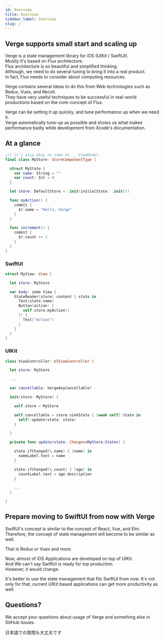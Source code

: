 ```yaml
---
id: Overview
title: Overview
sidebar_label: Overview
slug: /
---
```


## Verge supports small start and scaling up

Verge is a state management library for iOS (UIKit / SwiftUI).  
Mostly it's based on Flux architecture.  
Flux architecture is so beautiful and simplified thinking.  
Although, we need to do several tuning to bring it into a real product.  
In fact, Flux needs to consider about computing resources.

Verge contains several ideas to do this from Web technologies such as Redux, Vuex, and Recoil.  
They have very useful techniques to be successful in real-world productions based on the core-concept of Flux.

Verge can be setting it up quickly, and tune performance up when we need it.  
Verge automatically tune-up as possible and shows us what makes performance badly while development from Xcode's documentation.

## At a glance

```swift
/// it's also okay to name as ___ViewModel.
final class MyStore: StoreComponentType {

  struct MyState {
    var name: String = ""
    var count: Int = 0
  }

  let store: DefaultStore = .init(initialState: .init())

  func myAction() {
    commit {
      $0.name = "Hello, Verge"
    }
  }

  func increment() {
    commit {
      $0.count += 1
    }
  }
}
```

### SwiftUI

```swift
struct MyView: View {

  let store: MyStore

  var body: some View {
    StateReader(store).content { state in
      Text(state.name)
      Button(action: {
        self.store.myAction()
      }) {
        Text("Action")
      }
    }
  }
}
```

### UIKit

```swift
class ViewController: UIViewController {

  let store: MyStore

  ...

  var cancellable: VergeAnyCancellable?

  init(store: MyStore) {

    self.store = MyStore

    self.cancellable = store.sinkState { [weak self] state in
      self?.update(state: state)
    }

  }

  private func update(state: Changes<MyStore.State>) {

    state.ifChanged(\.name) { (name) in
      nameLabel.text = name
    }

    state.ifChanged(\.count) { (age) in
      countLabel.text = age.description
    }

    ...
  }

}
```

## Prepare moving to SwiftUI from now with Verge

SwiftUI's concept is similar to the concept of React, Vue, and Elm.  
Therefore, the concept of state management will become to be similar as well.

That is Redux or Vuex and more.

Now, almost of iOS Applications are developed on top of UIKit.  
And We can't say SwiftUI is ready for top production.  
However, it would change.

It's better to use the state management that fits SwiftUI from now. It's not only for that, current UIKit based applications can get more productivity as well.

## Questions?

We accept your questions about usage of Verge and something else in GitHub Issues.

日本語での質問も大丈夫です
